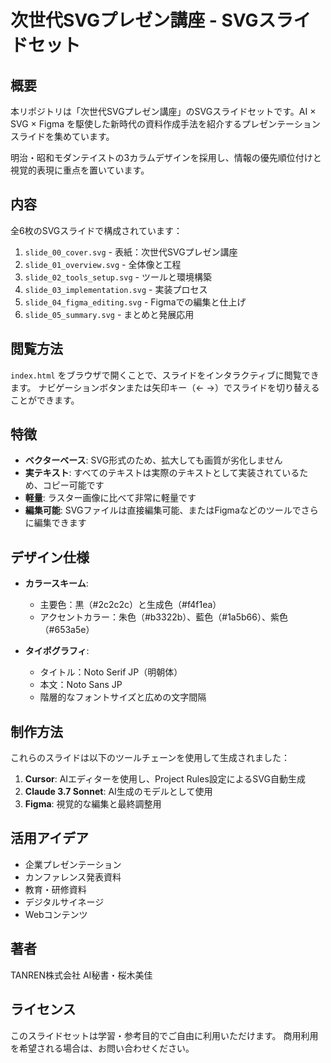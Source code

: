 # 次世代SVGプレゼン講座 - SVGスライドセット

## 概要

本リポジトリは「次世代SVGプレゼン講座」のSVGスライドセットです。AI × SVG × Figma を駆使した新時代の資料作成手法を紹介するプレゼンテーションスライドを集めています。

明治・昭和モダンテイストの3カラムデザインを採用し、情報の優先順位付けと視覚的表現に重点を置いています。

## 内容

全6枚のSVGスライドで構成されています：

1. `slide_00_cover.svg` - 表紙：次世代SVGプレゼン講座
2. `slide_01_overview.svg` - 全体像と工程
3. `slide_02_tools_setup.svg` - ツールと環境構築
4. `slide_03_implementation.svg` - 実装プロセス
5. `slide_04_figma_editing.svg` - Figmaでの編集と仕上げ
6. `slide_05_summary.svg` - まとめと発展応用

## 閲覧方法

`index.html` をブラウザで開くことで、スライドをインタラクティブに閲覧できます。
ナビゲーションボタンまたは矢印キー（← →）でスライドを切り替えることができます。

## 特徴

- **ベクターベース**: SVG形式のため、拡大しても画質が劣化しません
- **実テキスト**: すべてのテキストは実際のテキストとして実装されているため、コピー可能です
- **軽量**: ラスター画像に比べて非常に軽量です
- **編集可能**: SVGファイルは直接編集可能、またはFigmaなどのツールでさらに編集できます

## デザイン仕様

- **カラースキーム**:
  - 主要色：黒（#2c2c2c）と生成色（#f4f1ea）
  - アクセントカラー：朱色（#b3322b）、藍色（#1a5b66）、紫色（#653a5e）
  
- **タイポグラフィ**:
  - タイトル：Noto Serif JP（明朝体）
  - 本文：Noto Sans JP
  - 階層的なフォントサイズと広めの文字間隔

## 制作方法

これらのスライドは以下のツールチェーンを使用して生成されました：

1. **Cursor**: AIエディターを使用し、Project Rules設定によるSVG自動生成
2. **Claude 3.7 Sonnet**: AI生成のモデルとして使用
3. **Figma**: 視覚的な編集と最終調整用

## 活用アイデア

- 企業プレゼンテーション
- カンファレンス発表資料
- 教育・研修資料
- デジタルサイネージ
- Webコンテンツ

## 著者

TANREN株式会社 AI秘書・桜木美佳

## ライセンス

このスライドセットは学習・参考目的でご自由に利用いただけます。
商用利用を希望される場合は、お問い合わせください。 